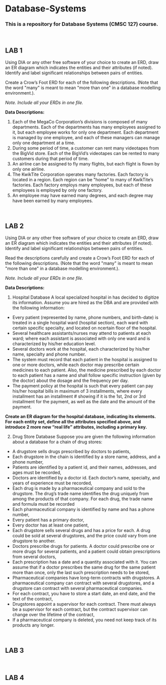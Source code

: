 # Database-Systems

### This is a repository for Database Systems (CMSC 127) course.

<br>

## LAB 1

Using DIA or any other free software of your choice to create an ERD, draw an ER
diagram which indicates the entities and their attributes (if noted). Identify and label
significant relationships between pairs of entities.

Create a Crow’s Foot ERD for each of the following descriptions. (Note that the
word "many" is meant to mean "more than one" in a database modelling environment.).

*Note. Include all your ERDs in one file.*

**Data Descriptions:**
1. Each of the MegaCo Corporation’s divisions is composed of many departments. Each of the departments has many employees assigned to it, but each employee works for only one department. Each department is managed by one employee, and each of these managers can manage only one department at a time.
2. During some period of time, a customer can rent many videotapes from the BigVid store. Each of the BigVid’s videotapes can be rented to many customers during that period of time.
3. An airline can be assigned to fly many flights, but each flight is flown by only one airline.
4. The KwikTite Corporation operates many factories. Each factory is located in a region. Each region can be "home" to many of KwikTite’s factories. Each factory employs many employees, but each of these employees is employed by only one factory.
5. An employee may have earned many degrees, and each degree may have been earned by many employees.

<br>

## LAB 2

Using DIA or any other free software of your choice to create an ERD, draw an ER diagram which indicates the entities and their attributes (if noted). Identify and label significant relationships between pairs of entities.

Read the descriptions carefully and create a Crow’s Foot ERD for each of the following descriptions. (Note that the word "many" is meant to mean "more than one" in a database
modelling environment.).

*Note. Include all your ERDs in one file.*

**Data Descriptions:**
1. Hospital Database
A local specialized hospital in has decided to digitize its information. Assume you are hired as the DBA and are provided with the following information: 
* Every patient (represented by name, phone numbers, and birth-date) is treated in a single hospital ward (hospital section), each ward with certain specific specialty, and located on ncertain floor of the hospital.
* Several healthcare assistants/nurses may attend to patients at each ward; where each assistant is associated with only one ward and is characterized by his/her education level.
* Several doctors work at the hospital, each characterized by his/her name, specialty and phone number.
* The system must record that each patient in the hospital is assigned to one or more doctors, while each doctor may prescribe certain medicines to each patient. Also, the medicine prescribed by each doctor to each patient has a name and shall follow specific instruction (given by the doctor) about the dosage and the frequency per day.
* The payment policy at the hospital is such that every patient can pay his/her hospital bills in maximum of 3 installments, where every installment has an installment # showing if it is the 1st, 2nd or 3rd installment for the payment, as well as the date and the amount of the payment.

**Create an ER diagram for the hospital database, indicating its elements. For each entity set, define all the attributes specified above, and introduce 2 more new “real life” attributes, including a primary key.**

2. Drug Store Database
Suppose you are given the following information about a database for a chain of drug stores:
* A drugstore sells drugs prescribed by doctors to patients,
* Each drugstore in the chain is identified by a store name, address, and a phone number,
* Patients are identified by a patient id, and their names, addresses, and ages must be recorded,
* Doctors are identified by a doctor id. Each doctor’s name, specialty, and years of experience must be recorded,
* Each drug is made by a pharmaceutical company and sold to the drugstore. The drug’s trade name identifies the drug uniquely from among the products of that company. For each drug, the trade name and formula must be recorded
* Each pharmaceutical company is identified by name and has a phone number,
* Every patient has a primary doctor,
* Every doctor has at least one patient,
* Each drugstore sells several drugs and has a price for each. A drug could be sold at several drugstores, and the price could vary from one drugstore to another.
* Doctors prescribe drugs for patients. A doctor could prescribe one or more drugs for several patients, and a patient could obtain prescriptions from several doctors,
* Each prescription has a date and a quantity associated with it. You can assume that if a doctor prescribes the same drug for the same patient more than once, only the last such prescription needs to be stored,
* Pharmaceutical companies have long-term contracts with drugstores. A pharmaceutical company can contract with several drugstores, and a drugstore can contract with several pharmaceutical companies.
* For each contract, you have to store a start date, an end date, and the text of the contract,
* Drugstores appoint a supervisor for each contract. There must always be a supervisor for each contract, but the contract supervisor can change over the lifetime of the contract,
* If a pharmaceutical company is deleted, you need not keep track of its products any longer.



<br>

## LAB 3


<br>

## LAB 4

